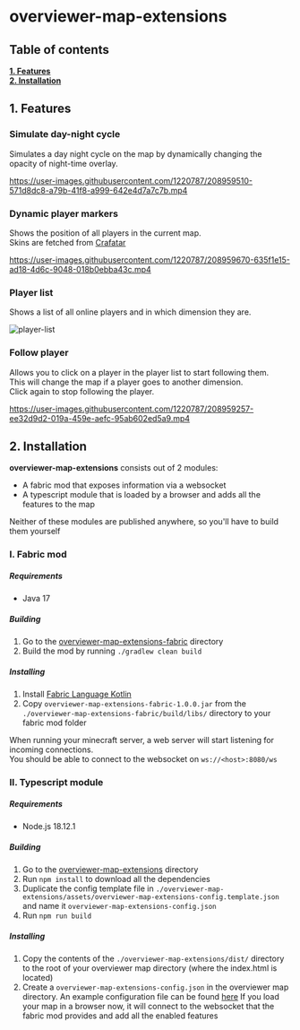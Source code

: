 # overviewer-map-extensions

## Table of contents

**[1. Features](https://github.com/N3bby/overviewer-map-extensions#1-features)**  
**[2. Installation](https://github.com/N3bby/overviewer-map-extensions#2-installation)**

## 1. Features
### Simulate day-night cycle
Simulates a day night cycle on the map by dynamically changing the opacity of night-time overlay.

https://user-images.githubusercontent.com/1220787/208959510-571d8dc8-a79b-41f8-a999-642e4d7a7c7b.mp4

### Dynamic player markers
Shows the position of all players in the current map.  
Skins are fetched from [Crafatar](https://crafatar.com/)

https://user-images.githubusercontent.com/1220787/208959670-635f1e15-ad18-4d6c-9048-018b0ebba43c.mp4

### Player list
Shows a list of all online players and in which dimension they are.

![player-list](https://user-images.githubusercontent.com/1220787/208956548-9148cd98-e575-47e4-a8f2-f7135ac815ab.png)

### Follow player
Allows you to click on a player in the player list to start following them.  
This will change the map if a player goes to another dimension.  
Click again to stop following the player.

https://user-images.githubusercontent.com/1220787/208959257-ee32d9d2-019a-459e-aefc-95ab602ed5a9.mp4

## 2. Installation

**overviewer-map-extensions** consists out of 2 modules:
- A fabric mod that exposes information via a websocket
- A typescript module that is loaded by a browser and adds all the features to the map

Neither of these modules are published anywhere, so you'll have to build them yourself

### I. Fabric mod

##### Requirements

- Java 17

##### Building
1. Go to the [overviewer-map-extensions-fabric](./overviewer-map-extensions-fabric) directory
2. Build the mod by running `./gradlew clean build`

##### Installing
1. Install [Fabric Language Kotlin](https://www.curseforge.com/minecraft/mc-mods/fabric-language-kotlin)
2. Copy `overviewer-map-extensions-fabric-1.0.0.jar` from the `./overviewer-map-extensions-fabric/build/libs/` directory to your fabric mod folder

When running your minecraft server, a web server will start listening for incoming connections.  
You should be able to connect to the websocket on `ws://<host>:8080/ws`

### II. Typescript module

##### Requirements

- Node.js 18.12.1

##### Building
1. Go to the [overviewer-map-extensions](./overviewer-map-extensions) directory
2. Run `npm install` to download all the dependencies
3. Duplicate the config template file in `./overviewer-map-extensions/assets/overviewer-map-extensions-config.template.json` and name it `overviewer-map-extensions-config.json`
4. Run `npm run build`

##### Installing
1. Copy the contents of the `./overviewer-map-extensions/dist/` directory to the root of your overviewer map directory (where the index.html is located)
2. Create a `overviewer-map-extensions-config.json` in the overviewer map directory. An example configuration file can be found [here](./overviewer-map-extensions/assets/overviewer-map-extensions-config.template.json)
If you load your map in a browser now, it will connect to the websocket that the fabric mod provides and add all the enabled features
